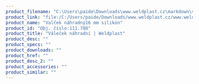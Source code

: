 ```yaml
---
product_filename: "C:\Users\paide\Downloads\www.weldplast.cz\markdown\valecek-nahradni.md"
product_link: "file:/C:/Users/paide/Downloads/www.weldplast.cz/www.weldplast.cz/sk/valecek-nahradni"
product_name: "Valček náhradný16 mm silikón"
product_id: "Obj. číslo:111.788"
product_title: "Váleček náhradní | Weldplast"
product_desc: ""
product_specs: ""
product_downloads: ""
product_href: ""
product_desc_2: ""
product_accessories: ""
product_similar: ""
---
```

